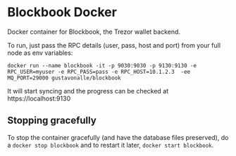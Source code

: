 # Blockbook Docker

Docker container for Blockbook, the Trezor wallet backend. 

To run, just pass the RPC details (user, pass, host and port) from your full node as env variables:

```
docker run --name blockbook -it -p 9030:9030 -p 9130:9130 -e RPC_USER=myuser -e RPC_PASS=pass -e RPC_HOST=10.1.2.3  -ee MQ_PORT=29000 gustavonalle/blockbook
```

It will start syncing and the progress can be checked at https://localhost:9130


## Stopping gracefully

To stop the container gracefully (and have the database files preserved), do a ```docker stop blockbook``` and to restart it later, ```docker start blockbook```.

